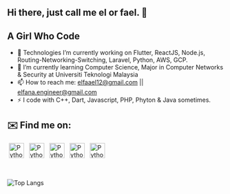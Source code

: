 ## Hi there, just call me el or fael. 👋 
   ## A Girl Who Code


- 🔭 Technologies I’m currently working on Flutter, ReactJS, Node.js, Routing-Networking-Switching, Laravel, Python, AWS, GCP.
- 🌱 I’m currently learning Computer Science, Major in Computer Networks & Security at Universiti Teknologi Malaysia
- 📫 How to reach me: elfaael12@gmail.com || elfana.engineer@gmail.com 
- ⚡ I code with  C++, Dart, Javascript, PHP, Phyton & Java sometimes.

## ✉️ Find me on:


<p align="left">
 <a href="https://www.linkedin.com/in/elfana-anamta-chatya/" target="_blank" rel="noopener noreferrer"> <img src="https://cdn.jsdelivr.net/npm/simple-icons@v3/icons/linkedin.svg" alt="Python" height="35" style="vertical-align:top; margin:4px"></a>
 <a href="https://twitter.com/elfaael" target="_blank" rel="noopener noreferrer"> <img src="https://cdn.jsdelivr.net/npm/simple-icons@v3/icons/twitter.svg" alt="Python" height="35" style="vertical-align:top; margin:4px"></a>
   <a href="https://www.behance.net/elfaael" target="_blank" rel="noopener noreferrer"> <img src="https://cdn.jsdelivr.net/npm/simple-icons@v3/icons/behance.svg" alt="Python" height="35" style="vertical-align:top; margin:4px"></a>
      <a href="https://open.spotify.com/playlist/1qdTIddmzSxZDOcjjjnnnn" target="_blank" rel="noopener noreferrer"> <img src="https://cdn.jsdelivr.net/npm/simple-icons@v3/icons/spotify.svg" alt="Python" height="35" style="vertical-align:top; margin:4px"></a>
    <a href="https://www.goodreads.com/user/show/130224185-elfaael" target="_blank" rel="noopener noreferrer"> <img src="https://cdn.jsdelivr.net/npm/simple-icons@v3/icons/goodreads.svg" alt="Python" height="35" style="vertical-align:top; margin:4px"></a>
</p>

<br />

![Top Langs](https://github-readme-stats.vercel.app/api/top-langs/?username=codesbyel&theme=tokyonight)



<!--
**codesbyel/codesbyel** is a ✨ _special_ ✨ repository because its `README.md` (this file) appears on your GitHub profile. 
- 💬 Ask me about ...
- 😄 Pronouns: ...
- ⚡ Fun fact: ...
-->

